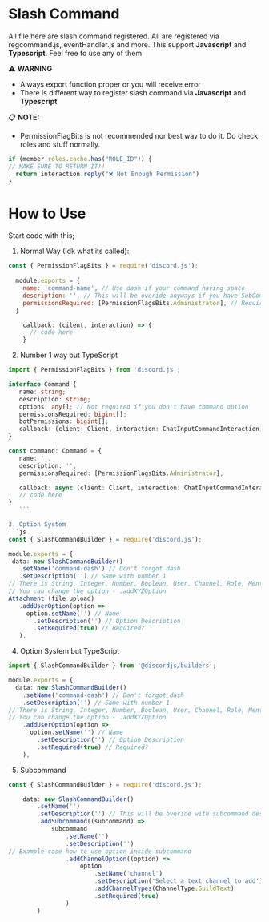 # Slash Command
All file here are slash command registered. All are registered via regcommand.js, eventHandler.js and more.
This support **Javascript** and **Typescript**. Feel free to use any of them

⚠️ **WARNING**
- Always export function proper or you will receive error
- There is different way to register slash command via **Javascript** and **Typescript**

📋 **NOTE:**
- PermissionFlagBits is not recommended nor best way to do it. Do check roles and stuff normally.
```js
if (member.roles.cache.has("ROLE_ID")) {
// MAKE SURE TO RETURN IT!!
  return interaction.reply("❌ Not Enough Permission")
}
```

# How to Use
Start code with this;
1. Normal Way (Idk what its called):
```js
const { PermissionFlagBits } = require('discord.js');
  
  module.exports = {
    name: 'command-name', // Use dash if your command having space
    description: '', // This will be overide anyways if you have SubCommand
    permissionsRequired: [PermissionFlagsBits.Administrator], // Required Perm for members to use
  }

    callback: (cilent, interaction) => {
      // code here
    }
```

2. Number 1 way but TypeScript

 ```ts
import { PermissionFlagBits } from 'discord.js';

interface Command {
    name: string;
    description: string;
    options: any[]; // Not required if you don't have command option
    permissionsRequired: bigint[];
    botPermissions: bigint[];
    callback: (client: Client, interaction: ChatInputCommandInteraction) => Promise<void>;
}

const command: Command = {
    name: '',
    description: '',
    permissionsRequired: [PermissionFlagsBits.Administrator],

    callback: async (client: Client, interaction: ChatInputCommandInteraction) =>{
    // code here
}
    ```

3. Option System
```js
const { SlashCommandBuilder } = require('discord.js');

module.exports = {
  data: new SlashCommandBuilder()
    .setName('command-dash') // Don't forgot dash
    .setDescription('') // Same with number 1
// There is String, Integer, Number, Boolean, User, Channel, Role, Mentionable (user or role)
// You can change the option - .addXYZOption
Attachment (file upload)
    .addUserOption(option =>
      option.setName('') // Name
        .setDescription('') // Option Description
        .setRequired(true) // Required? 
    ),
```

4. Option System but TypeScript
```ts
import { SlashCommandBuilder } from '@discordjs/builders';

module.exports = {
  data: new SlashCommandBuilder()
    .setName('command-dash') // Don't forgot dash
    .setDescription('') // Same with number 1
// There is String, Integer, Number, Boolean, User, Channel, Role, Mentionable (user or role)
// You can change the option - .addXYZOption
    .addUserOption(option =>
      option.setName('') // Name
        .setDescription('') // Option Description
        .setRequired(true) // Required? 
    ),
```

5. Subcommand
```js
const { SlashCommandBuilder } = require('discord.js');

    data: new SlashCommandBuilder()
        .setName('')
        .setDescription('') // This will be overide with subcommand description anyways.
        .addSubcommand((subcommand) =>
            subcommand
                .setName('')
                .setDescription('')
// Example case how to use option inside subcommand
                .addChannelOption((option) =>
                    option
                        .setName('channel')
                        .setDescription('Select a text channel to add')
                        .addChannelTypes(ChannelType.GuildText)
                        .setRequired(true)
                )
        )
```
